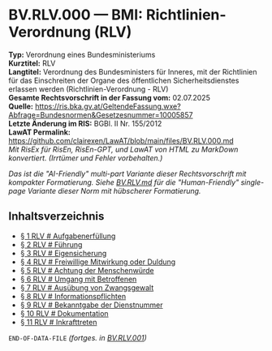 # BV.RLV.000 — BMI: Richtlinien-Verordnung (RLV)
**Typ:** Verordnung eines Bundesministeriums  
**Kurztitel:** RLV  
**Langtitel:** Verordnung des Bundesministers für Inneres, mit der Richtlinien für das Einschreiten der Organe des öffentlichen Sicherheitsdienstes erlassen werden (Richtlinien-Verordnung - RLV)  
**Gesamte Rechtsvorschrift in der Fassung vom:** 02.07.2025  
**Quelle:** https://ris.bka.gv.at/GeltendeFassung.wxe?Abfrage=Bundesnormen&Gesetzesnummer=10005857  
**Letzte Änderung im RIS:** BGBl. II Nr. 155/2012  
**LawAT Permalink:** https://github.com/clairexen/LawAT/blob/main/files/BV.RLV.000.md  
*Mit RisEx für RisEn, RisEn-GPT, und LawAT von HTML zu MarkDown konvertiert. (Irrtümer und Fehler vorbehalten.)*

*Das ist die "AI-Friendly" multi-part Variante dieser Rechtsvorschrift mit kompakter Formatierung. Siehe [BV.RLV.md](BV.RLV.md) für die "Human-Friendly" single-page Variante dieser Norm mit hübscherer Formatierung.*

## Inhaltsverzeichnis

* [§ 1 RLV # Aufgabenerfüllung](BV.RLV.001.md#-1-rlv--aufgabenerfüllung)  
* [§ 2 RLV # Führung](BV.RLV.001.md#-2-rlv--führung)  
* [§ 3 RLV # Eigensicherung](BV.RLV.001.md#-3-rlv--eigensicherung)  
* [§ 4 RLV # Freiwillige Mitwirkung oder Duldung](BV.RLV.001.md#-4-rlv--freiwillige-mitwirkung-oder-duldung)  
* [§ 5 RLV # Achtung der Menschenwürde](BV.RLV.001.md#-5-rlv--achtung-der-menschenwürde)  
* [§ 6 RLV # Umgang mit Betroffenen](BV.RLV.001.md#-6-rlv--umgang-mit-betroffenen)  
* [§ 7 RLV # Ausübung von Zwangsgewalt](BV.RLV.001.md#-7-rlv--ausübung-von-zwangsgewalt)  
* [§ 8 RLV # Informationspflichten](BV.RLV.001.md#-8-rlv--informationspflichten)  
* [§ 9 RLV # Bekanntgabe der Dienstnummer](BV.RLV.001.md#-9-rlv--bekanntgabe-der-dienstnummer)  
* [§ 10 RLV # Dokumentation](BV.RLV.001.md#-10-rlv--dokumentation)  
* [§ 11 RLV # Inkrafttreten](BV.RLV.001.md#-11-rlv--inkrafttreten)

`END-OF-DATA-FILE` *(fortges. in [BV.RLV.001](BV.RLV.001.md))*

